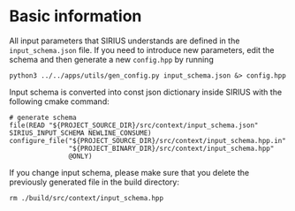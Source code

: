 # Basic information
All input parameters that SIRIUS understands are defined in the `input_schema.json` file. If you need to introduce
new parameters, edit the schema and then generate a new `config.hpp` by running
```
python3 ../../apps/utils/gen_config.py input_schema.json &> config.hpp
```

Input schema is converted into const json dictionary inside SIRIUS with the following cmake command:
```
# generate schema
file(READ "${PROJECT_SOURCE_DIR}/src/context/input_schema.json" SIRIUS_INPUT_SCHEMA NEWLINE_CONSUME)
configure_file("${PROJECT_SOURCE_DIR}/src/context/input_schema.hpp.in"
               "${PROJECT_BINARY_DIR}/src/context/input_schema.hpp"
               @ONLY)
```
If you change input schema, please make sure that you delete the previously generated file in the build directory:
```
rm ./build/src/context/input_schema.hpp
```
